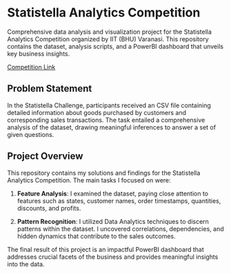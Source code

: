 # Statistella Analytics Competition

Comprehensive data analysis and visualization project for the Statistella Analytics Competition organized by IIT (BHU) Varanasi. This repository contains the dataset, analysis scripts, and a PowerBI dashboard that unveils key business insights.

[Competition Link](https://unstop.com/competitions/statistella-bash-60-business-associates-special-hours-iit-bhu-varanasi-859003)

## Problem Statement

In the Statistella Challenge, participants received an CSV file containing detailed information about goods purchased by customers and corresponding sales transactions. The task entailed a comprehensive analysis of the dataset, drawing meaningful inferences to answer a set of given questions.

## Project Overview

This repository contains my solutions and findings for the Statistella Analytics Competition. The main tasks I focused on were:

1. **Feature Analysis**: I examined the dataset, paying close attention to features such as states, customer names, order timestamps, quantities, discounts, and profits.

2. **Pattern Recognition**: I utilized Data Analytics techniques to discern patterns within the dataset. I uncovered correlations, dependencies, and hidden dynamics that contribute to the sales outcomes.

The final result of this project is an impactful PowerBI dashboard that addresses crucial facets of the business and provides meaningful insights into the data.
